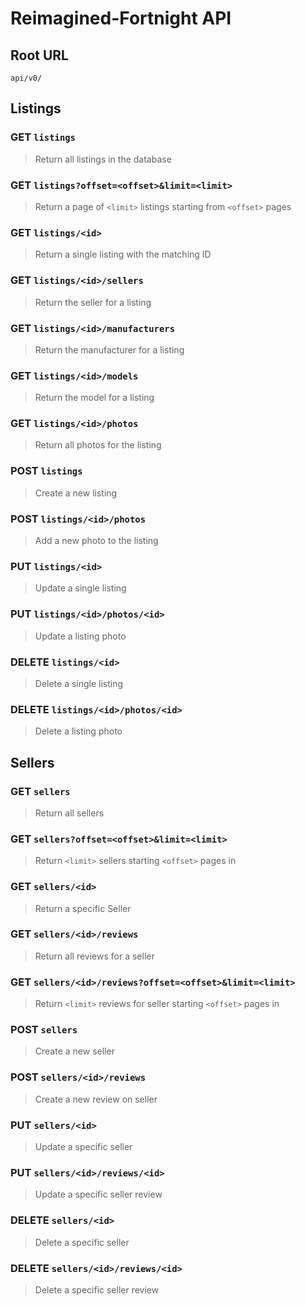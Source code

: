 # Reimagined-Fortnight API

## Root URL

`api/v0/`

## Listings

### GET `listings`

> Return all listings in the database

### GET `listings?offset=<offset>&limit=<limit>`

> Return a page of `<limit>` listings starting from `<offset>` pages

### GET `listings/<id>`

> Return a single listing with the matching ID

### GET `listings/<id>/sellers`

> Return the seller for a listing

### GET `listings/<id>/manufacturers`

> Return the manufacturer for a listing

### GET `listings/<id>/models`

> Return the model for a listing

### GET `listings/<id>/photos`

> Return all photos for the listing

### POST `listings`

> Create a new listing

### POST `listings/<id>/photos`

> Add a new photo to the listing

### PUT `listings/<id>`

> Update a single listing

### PUT `listings/<id>/photos/<id>`

> Update a listing photo

### DELETE `listings/<id>`

> Delete a single listing

### DELETE `listings/<id>/photos/<id>`

> Delete a listing photo

## Sellers

### GET `sellers`

> Return all sellers

### GET `sellers?offset=<offset>&limit=<limit>`

> Return `<limit>` sellers starting `<offset>` pages in

### GET `sellers/<id>`

> Return a specific Seller

### GET `sellers/<id>/reviews`

> Return all reviews for a seller

### GET `sellers/<id>/reviews?offset=<offset>&limit=<limit>`

> Return `<limit>` reviews for seller starting `<offset>` pages in

### POST `sellers`

> Create a new seller

### POST `sellers/<id>/reviews`

> Create a new review on seller

### PUT `sellers/<id>`

> Update a specific seller

### PUT `sellers/<id>/reviews/<id>`

> Update a specific seller review

### DELETE `sellers/<id>`

> Delete a specific seller

### DELETE `sellers/<id>/reviews/<id>`

> Delete a specific seller review
